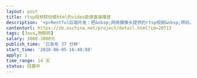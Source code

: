 ```yaml
---                
layout: post       
title: rtsp视频转码使html的video能够直接播放           
description: '<p>Restful后端开发：把&nbsp;网络摄像头提供的rtsp视频&nbsp;转码，使得&nbsp;html5的video标签能够直接播放，大概50个摄像头，后期摄像头数量可能增加到200。</p><p>能够按需切换和动态添加/编辑摄像头的地址。并发在100，但是需要能够扩展到300以上。</p><p>摄像头是海康、大华。</p><p>部署平台：windows，centos</p><p>开发平台：jdk8，mavn3，springboot2。</p><p>需要提供源码、详细设计文档方便后续程序员接手代码集成和扩展。</p><p><br></p>'     
contenturl: https://zb.oschina.net/project/detail.html?id=20713      
tags: [Java,物联网]            
salary: 3000-3000元          
publish_time: '已发布 37 分钟'         
start_time: '2018-06-05 16:40:08'           
apply: 1                   
time_range: 14 天              
status: 招募中                  
---                 
```

